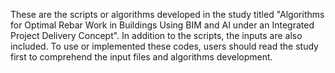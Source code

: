 These are the scripts or algorithms developed in the study titled "Algorithms for Optimal Rebar Work in Buildings Using BIM and AI under an Integrated Project Delivery Concept". 
In addition to the scripts, the inputs are also included.
To use or implemented these codes, users should read the study first to comprehend the input files and algorithms development. 
